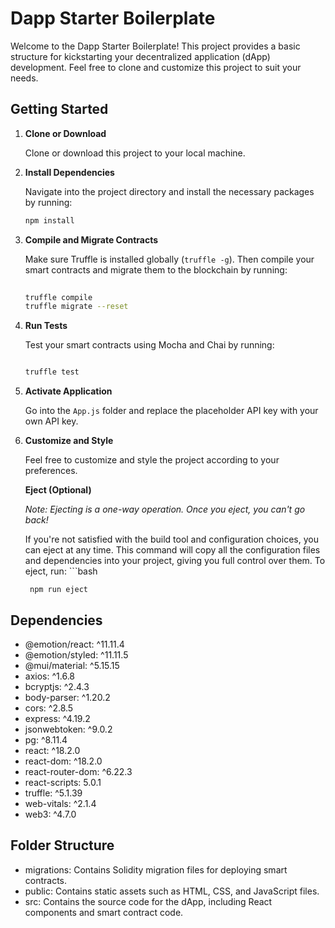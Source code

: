 # Dapp Starter Boilerplate

Welcome to the Dapp Starter Boilerplate! This project provides a basic structure for kickstarting your decentralized application (dApp) development. Feel free to clone and customize this project to suit your needs.

## Getting Started

1. **Clone or Download**

   Clone or download this project to your local machine.

2. **Install Dependencies**

   Navigate into the project directory and install the necessary packages by running:
   ```bash
   npm install

3. **Compile and Migrate Contracts**

    Make sure Truffle is installed globally (`truffle -g`). Then compile your smart contracts and migrate them to the blockchain by running:
    ```bash
      
    truffle compile
    truffle migrate --reset


4. **Run Tests**

    Test your smart contracts using Mocha and Chai by running:
    ```bash
    
    truffle test


5. **Activate Application**

   Go into the `App.js` folder and replace the placeholder API key with your own API key.

6. **Customize and Style**

    Feel free to customize and style the project according to your preferences.
    
    **Eject (Optional)**
    
    *Note: Ejecting is a one-way operation. Once you eject, you can't go back!*
    
    If you're not satisfied with the build tool and configuration choices, you can eject at any time. This command will copy all the configuration files and dependencies into your project,    giving you full control over them. To eject, run:
        ```bash
        
        npm run eject


## Dependencies

- @emotion/react: ^11.11.4
- @emotion/styled: ^11.11.5
- @mui/material: ^5.15.15
- axios: ^1.6.8
- bcryptjs: ^2.4.3
- body-parser: ^1.20.2
- cors: ^2.8.5
- express: ^4.19.2
- jsonwebtoken: ^9.0.2
- pg: ^8.11.4
- react: ^18.2.0
- react-dom: ^18.2.0
- react-router-dom: ^6.22.3
- react-scripts: 5.0.1
- truffle: ^5.1.39
- web-vitals: ^2.1.4
- web3: ^4.7.0

## Folder Structure

- migrations: Contains Solidity migration files for deploying smart contracts.
- public: Contains static assets such as HTML, CSS, and JavaScript files.
- src: Contains the source code for the dApp, including React components and smart contract code.


